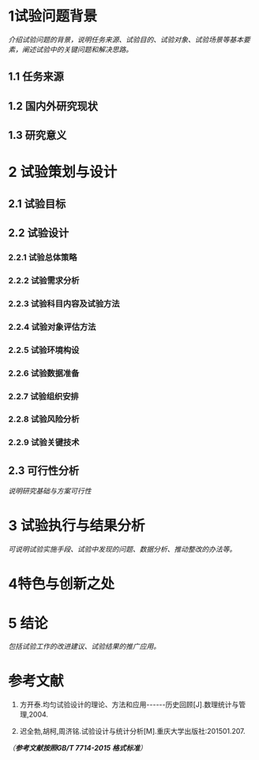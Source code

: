 
# 1试验问题背景
*介绍试验问题的背景，说明任务来源、试验目的、试验对象、试验场景等基本要素，阐述试验中的关键问题和解决思路。*

## 1.1 任务来源

## 1.2 国内外研究现状

## 1.3 研究意义

# 2 试验策划与设计

## 2.1 试验目标

## 2.2 试验设计

### 2.2.1 试验总体策略

### 2.2.2 试验需求分析

### 2.2.3 试验科目内容及试验方法

### 2.2.4 试验对象评估方法

### 2.2.5 试验环境构设

### 2.2.6 试验数据准备

### 2.2.7 试验组织安排

### 2.2.8 试验风险分析

### 2.2.9 试验关键技术


## 2.3 可行性分析

*说明研究基础与方案可行性*

# 3 试验执行与结果分析

*可说明试验实施手段、试验中发现的问题、数据分析、推动整改的办法等。*

# 4特色与创新之处

# 5 结论

*包括试验工作的改进建议、试验结果的推广应用。*

# 参考文献

1.  方开泰.均匀试验设计的理论、方法和应用------历史回顾\[J\].数理统计与管理,2004.

2.  迟全勃,胡柯,周济铭.试验设计与统计分析\[M\].重庆大学出版社:201501.207.

*（**参考文献按照GB/T 7714-2015 格式标准**）*
